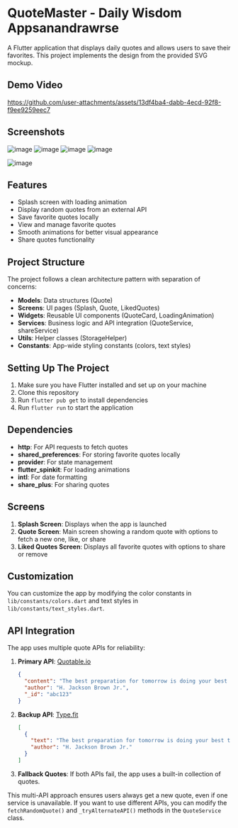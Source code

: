 # QuoteMaster - Daily Wisdom Appsanandrawrse

A Flutter application that displays daily quotes and allows users to save their favorites. This project implements the design from the provided SVG mockup.

## Demo Video
https://github.com/user-attachments/assets/13df4ba4-dabb-4ecd-92f8-f9ee9259eec7


## Screenshots
![image](https://github.com/user-attachments/assets/96c66798-6404-4337-acd3-34e29c267e2e)
![image](https://github.com/user-attachments/assets/72ab598f-da73-49cd-9644-4164bf52a70a)
![image](https://github.com/user-attachments/assets/5b5aec73-87c5-4c3e-a761-a60c45214158)
![image](https://github.com/user-attachments/assets/fd79e46a-66f3-4856-8606-0275cd9fe661)

![image](https://github.com/user-attachments/assets/936cf6d2-8007-4b50-a084-cc5ecf656a31)





## Features

- Splash screen with loading animation
- Display random quotes from an external API
- Save favorite quotes locally
- View and manage favorite quotes
- Smooth animations for better visual appearance
- Share quotes functionality

## Project Structure

The project follows a clean architecture pattern with separation of concerns:

- **Models**: Data structures (Quote)
- **Screens**: UI pages (Splash, Quote, LikedQuotes)
- **Widgets**: Reusable UI components (QuoteCard, LoadingAnimation)
- **Services**: Business logic and API integration (QuoteService, shareService)
- **Utils**: Helper classes (StorageHelper)
- **Constants**: App-wide styling constants (colors, text styles)

## Setting Up The Project

1. Make sure you have Flutter installed and set up on your machine
2. Clone this repository
3. Run `flutter pub get` to install dependencies
4. Run `flutter run` to start the application

## Dependencies

- **http**: For API requests to fetch quotes
- **shared_preferences**: For storing favorite quotes locally
- **provider**: For state management
- **flutter_spinkit**: For loading animations
- **intl**: For date formatting
- **share_plus**: For sharing quotes

## Screens

1. **Splash Screen**: Displays when the app is launched
2. **Quote Screen**: Main screen showing a random quote with options to fetch a new one, like, or share
3. **Liked Quotes Screen**: Displays all favorite quotes with options to share or remove

## Customization

You can customize the app by modifying the color constants in `lib/constants/colors.dart` and text styles in `lib/constants/text_styles.dart`.

## API Integration

The app uses multiple quote APIs for reliability:

1. **Primary API**: [Quotable.io](https://api.quotable.io/random)
   ```json
   {
     "content": "The best preparation for tomorrow is doing your best today.",
     "author": "H. Jackson Brown Jr.",
     "_id": "abc123"
   }
   ```

2. **Backup API**: [Type.fit](https://type.fit/api/quotes)
   ```json
   [
     {
       "text": "The best preparation for tomorrow is doing your best today.",
       "author": "H. Jackson Brown Jr."
     }
   ]
   ```

3. **Fallback Quotes**: If both APIs fail, the app uses a built-in collection of quotes.

This multi-API approach ensures users always get a new quote, even if one service is unavailable. If you want to use different APIs, you can modify the `fetchRandomQuote()` and `_tryAlternateAPI()` methods in the `QuoteService` class.

